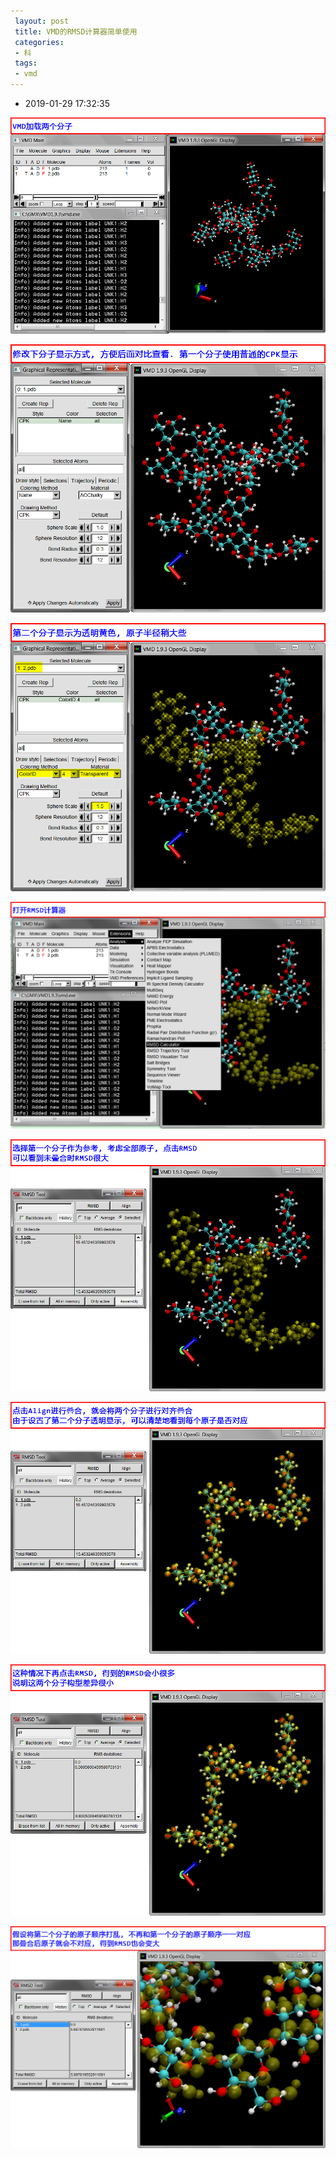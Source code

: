 ```yaml
---
 layout: post
 title: VMD的RMSD计算器简单使用
 categories:
 - 科
 tags:
 - vmd
---
```


- 2019-01-29 17:32:35

![](/pic/2016/vmd_rmsdcalc_1.png)

![](/pic/2016/vmd_rmsdcalc_2.png)

![](/pic/2016/vmd_rmsdcalc_3.png)

![](/pic/2016/vmd_rmsdcalc_4.png)

![](/pic/2016/vmd_rmsdcalc_5.png)

![](/pic/2016/vmd_rmsdcalc_6.png)

![](/pic/2016/vmd_rmsdcalc_7.png)

![](/pic/2016/vmd_rmsdcalc_8.png)
